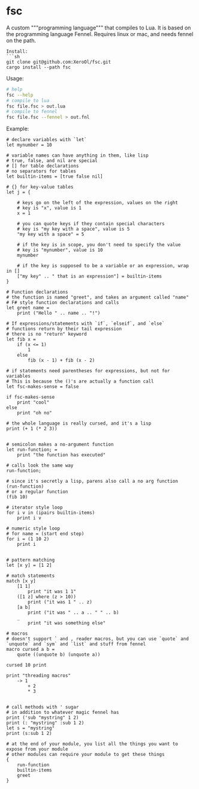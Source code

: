 # fsc
A custom """programming language""" that compiles to Lua. It is based on the programming language Fennel.
Requires linux or mac, and needs fennel on the path.

```
Install:
```sh
git clone git@github.com:XeroOl/fsc.git
cargo install --path fsc
```

Usage:
```sh
# help
fsc --help
# compile to lua
fsc file.fsc > out.lua
# compile to fennel
fsc file.fsc --fennel > out.fnl
```

Example:
```
# declare variables with `let`
let mynumber = 10

# variable names can have anything in them, like lisp
# true, false, and nil are special
# [] for table declarations
# no separators for tables
let builtin-items = [true false nil]

# {} for key-value tables
let j = {

    # keys go on the left of the expression, values on the right
    # key is "x", value is 1
    x = 1

    # you can quote keys if they contain special characters
    # key is "my key with a space", value is 5
    "my key with a space" = 5

    # if the key is in scope, you don't need to specify the value
    # key is "mynumber", value is 10
    mynumber

    # if the key is supposed to be a variable or an expression, wrap in []
    ["my key" .. " that is an expression"] = builtin-items
}

# Function declarations
# the function is named "greet", and takes an argument called "name"
# F# style function declarations and calls
let greet name =
    print ("Hello " .. name .. "!")

# If expressions/statements with `if`, `elseif`, and `else`
# functions return by their tail expression
# there is no "return" keyword
let fib x =
    if (x <= 1)
        1
    else
        fib (x - 1) + fib (x - 2)

# if statements need parentheses for expressions, but not for variables
# This is because the ()'s are actually a function call
let fsc-makes-sense = false

if fsc-makes-sense
    print "cool"
else
    print "oh no"

# the whole language is really cursed, and it's a lisp
print (+ 1 (* 2 3))


# semicolon makes a no-argument function
let run-function; =
    print "the function has executed"

# calls look the same way
run-function;

# since it's secretly a lisp, parens also call a no arg function
(run-function)
# or a regular function
(fib 10)

# iterator style loop
for i v in (ipairs builtin-items)
    print i v

# numeric style loop
# for name = (start end step)
for i = (1 10 2)
    print i


# pattern matching
let [x y] = [1 2]

# match statements
match [x y]
    [1 1]
        print "it was 1 1"
    ([1 z] where (z > 10))
        print ("it was 1 " .. z)
    [a b]
        print ("it was " .. a .. " " .. b)
    _
        print "it was something else" 

# macros
# doesn't support ` and , reader macros, but you can use `quote` and `unquote` and `sym` and `list` and stuff from fennel
macro cursed a b =
    quote ((unquote b) (unquote a))

cursed 10 print

print "threading macros"
    -> 1
        + 2
        * 3


# call methods with ' sugar
# in addition to whatever magic fennel has
print ('sub "mystring" 1 2)
print (: "mystring" :sub 1 2)
let s = "mystring"
print (s:sub 1 2)

# at the end of your module, you list all the things you want to expose from your module
# other modules can require your module to get these things
{
    run-function
    builtin-items
    greet
}
```
